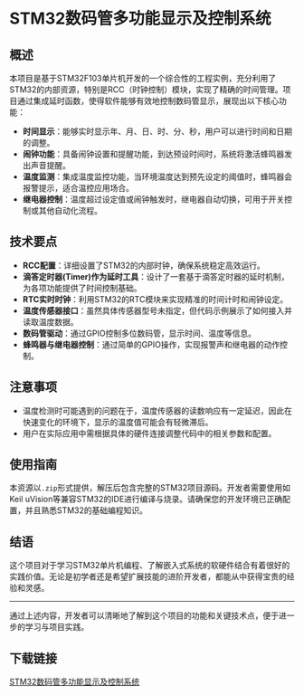# STM32数码管多功能显示及控制系统

## 概述

本项目是基于STM32F103单片机开发的一个综合性的工程实例，充分利用了STM32的内部资源，特别是RCC（时钟控制）模块，实现了精确的时间管理。项目通过集成延时函数，使得软件能够有效地控制数码管显示，展现出以下核心功能：

- **时间显示**：能够实时显示年、月、日、时、分、秒，用户可以进行时间和日期的调整。
- **闹钟功能**：具备闹钟设置和提醒功能，到达预设时间时，系统将激活蜂鸣器发出声音提醒。
- **温度监测**：集成温度监控功能，当环境温度达到预先设定的阈值时，蜂鸣器会报警提示，适合温控应用场合。
- **继电器控制**：温度超过设定值或闹钟触发时，继电器自动切换，可用于开关控制或其他自动化流程。

## 技术要点

- **RCC配置**：详细设置了STM32的内部时钟，确保系统稳定高效运行。
- **滴答定时器(Timer)作为延时工具**：设计了一套基于滴答定时器的延时机制，为各项功能提供了时间控制基础。
- **RTC实时时钟**：利用STM32的RTC模块来实现精准的时间计时和闹钟设定。
- **温度传感器接口**：虽然具体传感器型号未指定，但代码示例展示了如何接入并读取温度数据。
- **数码管驱动**：通过GPIO控制多位数码管，显示时间、温度等信息。
- **蜂鸣器与继电器控制**：通过简单的GPIO操作，实现报警声和继电器的动作控制。

## 注意事项

- 温度检测时可能遇到的问题在于，温度传感器的读数响应有一定延迟，因此在快速变化的环境下，显示的温度值可能会有轻微滞后。
- 用户在实际应用中需根据具体的硬件连接调整代码中的相关参数和配置。

## 使用指南

本资源以`.zip`形式提供，解压后包含完整的STM32项目源码。开发者需要使用如Keil uVision等兼容STM32的IDE进行编译与烧录。请确保您的开发环境已正确配置，并且熟悉STM32的基础编程知识。

## 结语

这个项目对于学习STM32单片机编程、了解嵌入式系统的软硬件结合有着很好的实践价值。无论是初学者还是希望扩展技能的进阶开发者，都能从中获得宝贵的经验和灵感。

---

通过上述内容，开发者可以清晰地了解到这个项目的功能和关键技术点，便于进一步的学习与项目实践。

## 下载链接

[STM32数码管多功能显示及控制系统](https://pan.quark.cn/s/394ffc3cf86b)